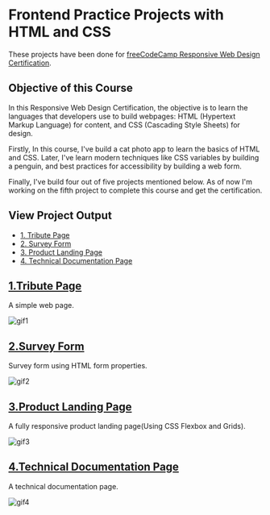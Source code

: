 # Frontend Practice Projects with HTML and CSS

These projects have been done for [freeCodeCamp Responsive Web Design Certification](https://www.freecodecamp.org/learn/responsive-web-design). 

## Objective of this Course
In this Responsive Web Design Certification, the objective is to learn the languages that developers use to build webpages: HTML (Hypertext Markup Language) for content, and CSS (Cascading Style Sheets) for design.

Firstly, In this course, I've build a cat photo app to learn the basics of HTML and CSS. Later, I've learn modern techniques like CSS variables by building a penguin, and best practices for accessibility by building a web form.

Finally, I've build four out of five projects mentioned below.
As of now I'm working on the fifth project to complete this course and get the certification.

## View Project Output
* [1. Tribute Page](https://saloni-15.github.io/Frontend-practice-HTML-CSS/Tribute-Page/index1.html)
* [2. Survey Form](https://saloni-15.github.io/Frontend-practice-HTML-CSS/Survey-Form/index2.html)
* [3. Product Landing Page](https://saloni-15.github.io/Frontend-practice-HTML-CSS/Product-Landing-Page/index3.html)
* [4. Technical Documentation Page](https://saloni-15.github.io/Frontend-practice-HTML-CSS/Technical-documentation-page/index4.html)


## [1.Tribute Page](https://github.com/saloni-15/Frontend-practice-HTML-CSS/tree/main/Tribute-Page)

A simple web page.

![gif1](https://github.com/saloni-15/Frontend-practice-HTML-CSS/blob/main/assets/tribute.gif)

## [2.Survey Form](https://github.com/saloni-15/Frontend-practice-HTML-CSS/tree/main/Survey-Form)

Survey form using HTML form properties.

![gif2](https://github.com/saloni-15/Frontend-practice-HTML-CSS/blob/main/assets/form.gif)

## [3.Product Landing Page](https://github.com/saloni-15/Frontend-practice-HTML-CSS/tree/main/Product-Landing-Page)

A fully responsive product landing page(Using CSS Flexbox and Grids).

![gif3](https://github.com/saloni-15/Frontend-practice-HTML-CSS/blob/main/assets/product.gif)

## [4.Technical Documentation Page](https://github.com/saloni-15/Frontend-practice-HTML-CSS/tree/main/Technical-documentation-page)

A technical documentation page.

![gif4](https://github.com/saloni-15/Frontend-practice-HTML-CSS/blob/main/assets/documentation.gif)
